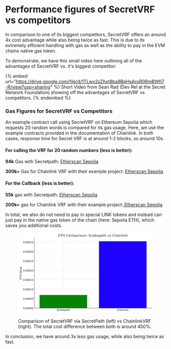 # Performance figures of SecretVRF vs competitors

In comparison to one of its biggest competitors, SecretVRF offers an around 4x cost advantage while also being twice as fast. This is due to its extremely efficient handling with gas as well as the ability to pay in the EVM chains native gas token.&#x20;

To demonstrate, we have this small video here outlining all of the advantages of SecretVRF vs. it's biggest competitor:&#x20;

{% embed url="https://drive.google.com/file/d/1TLwx2sZhxt8ba9BpHsAroR0RmBWfi7-R/view?usp=sharing" %}
Short Video from Sean Rad (Dev Rel at the Secret Network Foundation) showing off the advantages of SecretVRF vs competitors.
{% endembed %}

### Gas Figures for SecretVRF vs Competitors

An example contract call using SecretVRF on Ethereum Sepolia which requests 20 random words is compared for its gas usage. Here, we use the example contracts provided in the documentation of Chainlink. In both cases, response time for Secret VRF is at around 1-2 blocks, so around 10s.&#x20;

#### For calling the VRF for 20 random numbers (less is better):&#x20;

**94k** Gas with Secretpath: [Etherscan Sepolia](https://sepolia.etherscan.io/tx/0x71942fa13e8b9a5d3dc5e587c82e587f5b6e2f4e61ec2bcab253c9ad71710c89)&#x20;

**300k+** Gas for Chainlink VRF with their example project: [Etherscan Sepolia](https://sepolia.etherscan.io/tx/0xdb58ed5326365aa6e611a62fe5f61cc462b504046e9e71c97d889970899e4e45)

#### For the Callback (less is better):&#x20;

**55k** gas with Secretpath: [Etherscan Sepolia](https://sepolia.etherscan.io/tx/0xe2c06a5d92b29ae5528adcd5131ed159fdf5c56c828d71e42df5003f84d6b4af\))

**200k+** gas for Chainlink VRF with their example project:[ Etherscan Sepolia](https://sepolia.etherscan.io/tx/0xe70ba65b83ce2f6b1272da9e9097cc48ea2e674457b125e859ebd45286e44f17)

In total, we also do not need to pay in special LINK tokens and instead can just pay in the native gas token of the chain (here: Sepolia ETH), which saves you additional costs.

<figure><img src="../../../../.gitbook/assets/telegram-cloud-photo-size-2-5458675461103147564-y.jpg" alt=""><figcaption><p>Comparison of SecretVRF via SecretPath (left) vs ChainlinkVRF (right). The total cost difference between both is around 450%. </p></figcaption></figure>

In conclusion, we have around 3x less gas usage, while also being twice as fast.
